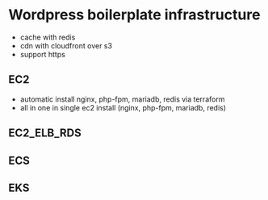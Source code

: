 # Wordpress boilerplate infrastructure
- cache with redis
- cdn with cloudfront over s3
- support https

## EC2
- automatic install nginx, php-fpm, mariadb, redis via terraform
- all in one in single ec2 install (nginx, php-fpm, mariadb, redis)

## EC2_ELB_RDS

## ECS

## EKS
